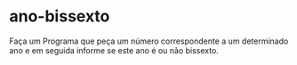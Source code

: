# ano-bissexto
Faça um Programa que peça um número correspondente a um determinado ano e em seguida informe se este ano é ou não bissexto.
